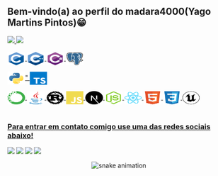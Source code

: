 ## Bem-vindo(a) ao perfil do madara4000(Yago Martins Pintos)😁

 <div>
   <a href="https://github.com/madara4000">
   <img height="180em" src="https://github-readme-stats.vercel.app/api?username=madara4000&show_icons=true&theme=tokyonight&include_all_commits=true&count_private=true"/>
   <img height="180em" src="https://github-readme-stats.vercel.app/api/top-langs/?username=madara4000&layout=compact&langs_count=6&theme=tokyonight"/>

</div>
<div style="display: inline_block"><br>
 <img align="center" alt="c" height="30" width="40" src="https://raw.githubusercontent.com/devicons/devicon/master/icons/c/c-original.svg">
  <img align="center" alt="c++" height="30" width="40" src="https://raw.githubusercontent.com/devicons/devicon/master/icons/cplusplus/cplusplus-original.svg">
 <img align="center" alt="c#" height="30" width="40" src="https://raw.githubusercontent.com/devicons/devicon/master/icons/csharp/csharp-original.svg">
 <img align="center" alt="postgres" height="30" width="40" src="https://raw.githubusercontent.com/devicons/devicon/master/icons/postgresql/postgresql-original.svg"/>
 
 <img align="center" alt="postgres" height="30" width="40" src="https://raw.githubusercontent.com/devicons/devicon/master/icons/python/python-original.svg"/>"
 <img align="center" alt="postgres" height="30" width="40" src="https://raw.githubusercontent.com/devicons/devicon/master/icons/typescript/typescript-original.svg"/>

 
 <img align="center" alt="postgres" height="30" width="40" src="https://raw.githubusercontent.com/devicons/devicon/master/icons/anaconda/anaconda-original.svg"/>
 <img align="center" alt="Java" height="30" width="40" src="https://raw.githubusercontent.com/devicons/devicon/master/icons/java/java-original.svg">
  <img align="center" alt="Rust" height="30" width="40" src="https://raw.githubusercontent.com/devicons/devicon/master/icons/rust/rust-plain.svg">
  <img align="center" alt="Js" height="30" width="40" src="https://raw.githubusercontent.com/devicons/devicon/master/icons/javascript/javascript-plain.svg">
 <img align="center" alt="postgres" height="30" width="40" src="https://raw.githubusercontent.com/devicons/devicon/master/icons/nextjs/nextjs-original.svg"/>
 <img align="center" alt="postgres" height="30" width="40" src="https://raw.githubusercontent.com/devicons/devicon/master/icons/nodejs/nodejs-original.svg"/>
  <img align="center" alt="ReactJS" height="30" width="40" src="https://raw.githubusercontent.com/devicons/devicon/master/icons/react/react-original.svg">
  <img align="center" alt="HTML" height="30" width="40" src="https://raw.githubusercontent.com/devicons/devicon/master/icons/html5/html5-original.svg">
  <img align="center" alt="CSS" height="30" width="40" src="https://raw.githubusercontent.com/devicons/devicon/master/icons/css3/css3-original.svg">
 <img align="center" alt="Unreal" height="30" width="40" src="https://raw.githubusercontent.com/devicons/devicon/master/icons/unrealengine/unrealengine-original.svg">
</div>
 
 <br>
 
  ### Para entrar em contato comigo use uma das redes sociais abaixo!
 
<div> 
  <a href="https://www.youtube.com/channel/UCmh9LKRJZc_0BNUypRRM_KQ" target="_blank"><img src="https://img.shields.io/badge/YouTube-FF0000?style=for-the-badge&logo=youtube&logoColor=white" target="_blank"></a>
  <a href="https://instagram.com/yagomartins4000" target="_blank"><img src="https://img.shields.io/badge/-Instagram-%23E4405F?style=for-the-badge&logo=instagram&logoColor=white" target="_blank"></a>
  <a href = "mailto:yagomartins4000@gmail.com"><img src="https://img.shields.io/badge/-Gmail-%23333?style=for-the-badge&logo=gmail&logoColor=white" target="_blank"></a>
  <a href="https://www.linkedin.com/in/yagomartins" target="_blank"><img src="https://img.shields.io/badge/-LinkedIn-%230077B5?style=for-the-badge&logo=linkedin&logoColor=white" target="_blank"></a> 
 </div>

  <div align="center">

 
  ![snake animation](https://github.com/madara4000/madara4000/blob/output/github-contribution-grid-snake.svg)


</div>
